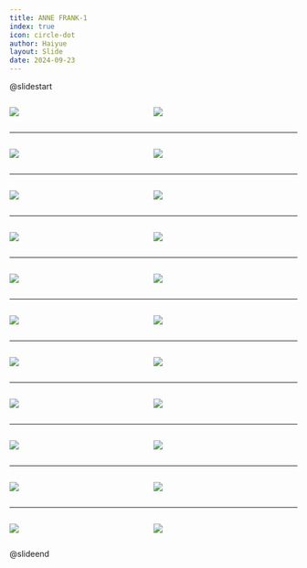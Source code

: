 ```yaml
---
title: ANNE FRANK-1
index: true
icon: circle-dot
author: Haiyue
layout: Slide
date: 2024-09-23
---
```

 
@slidestart

<div style="display:flex">
<div style="flex:1">

![](/reading/english/Level-Z/ANNE%20FRANK-1/001.webp)
</div>
<div style="flex:1">

![](/reading/english/Level-Z/ANNE%20FRANK-1/002.webp)
</div>
</div>

---

<div style="display:flex">
<div style="flex:1">

![](/reading/english/Level-Z/ANNE%20FRANK-1/003.webp)
</div>
<div style="flex:1">

![](/reading/english/Level-Z/ANNE%20FRANK-1/004.webp)
</div>
</div>

---

<div style="display:flex">
<div style="flex:1">

![](/reading/english/Level-Z/ANNE%20FRANK-1/005.webp)
</div>
<div style="flex:1">

![](/reading/english/Level-Z/ANNE%20FRANK-1/006.webp)
</div>
</div>

---

<div style="display:flex">
<div style="flex:1">

![](/reading/english/Level-Z/ANNE%20FRANK-1/007.webp)
</div>
<div style="flex:1">

![](/reading/english/Level-Z/ANNE%20FRANK-1/008.webp)
</div>
</div>

---

<div style="display:flex">
<div style="flex:1">

![](/reading/english/Level-Z/ANNE%20FRANK-1/009.webp)
</div>
<div style="flex:1">

![](/reading/english/Level-Z/ANNE%20FRANK-1/010.webp)
</div>
</div>

---

<div style="display:flex">
<div style="flex:1">

![](/reading/english/Level-Z/ANNE%20FRANK-1/011.webp)
</div>
<div style="flex:1">

![](/reading/english/Level-Z/ANNE%20FRANK-1/012.webp)
</div>
</div>

---

<div style="display:flex">
<div style="flex:1">

![](/reading/english/Level-Z/ANNE%20FRANK-1/013.webp)
</div>
<div style="flex:1">

![](/reading/english/Level-Z/ANNE%20FRANK-1/014.webp)
</div>
</div>

---

<div style="display:flex">
<div style="flex:1">

![](/reading/english/Level-Z/ANNE%20FRANK-1/015.webp)
</div>
<div style="flex:1">

![](/reading/english/Level-Z/ANNE%20FRANK-1/016.webp)
</div>
</div>

---

<div style="display:flex">
<div style="flex:1">

![](/reading/english/Level-Z/ANNE%20FRANK-1/017.webp)
</div>
<div style="flex:1">

![](/reading/english/Level-Z/ANNE%20FRANK-1/018.webp)
</div>
</div>

---

<div style="display:flex">
<div style="flex:1">

![](/reading/english/Level-Z/ANNE%20FRANK-1/019.webp)
</div>
<div style="flex:1">

![](/reading/english/Level-Z/ANNE%20FRANK-1/020.webp)
</div>
</div>

---

<div style="display:flex">
<div style="flex:1">

![](/reading/english/Level-Z/ANNE%20FRANK-1/021.webp)
</div>
<div style="flex:1">

![](/reading/english/Level-Z/ANNE%20FRANK-1/022.webp)
</div>
</div>

@slideend